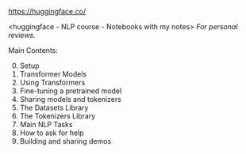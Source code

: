 https://huggingface.co/ 


<huggingface - NLP course - Notebooks with my notes> 
*For personal reviews.*

Main Contents:


0. Setup
1. Transformer Models
2. Using Transformers
3. Fine-tuning a pretrained model
4. Sharing models and tokenizers
5. The Datasets Library
6. The Tokenizers Library
7. Main NLP Tasks
8. How to ask for help
9. Building and sharing demos

